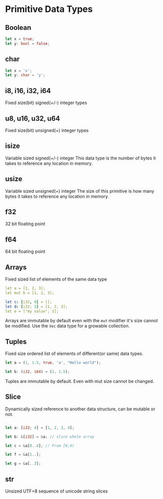 # Primitive Data Types

## Boolean

```rust
let x = true;
let y: bool = false;
```

## char

```rust
let x = 'x';
let y: char = 'y';
```

## i8, i16, i32, i64

Fixed size(bit) signed(+/-) integer types

## u8, u16, u32, u64

Fixed size(bit) unsigned(+) integer types

## isize

Variable sized signed(+/-) integer
This data type is the number of bytes it takes to reference any location in memory.

## usize

Variable sized unsigned(+) integer
The size of this primitive is how many bytes it takes to reference any location in memory.

## f32

32 bit floating point

## f64

64 bit floating point

## Arrays

Fixed sized list of elements of the same data type

```yaml
let a = [1, 2, 3];
let mut b = [1, 2, 3];

let c: [i32, 0] = [];
let d: [i32; 3] = [1, 2, 3];
let e = ["my value"; 3];
```

Arrays are immutable by default even with the `mut` modifier it's size cannot be modified. Use the `Vec` data type for a growable collection.

## Tuples

Fixed size ordered list of elements of different(or same) data types.

```rust
let a = (1, 1.5, true, 'a', "Hello world");

let b: (i32, i64) = (1, 1.5);
```

Tuples are immutable by default. Even with mut size cannot be changed.

## Slice

Dynamically sized reference to another data structure, can be mutable or not.

```rust

let a: [i32; 4] = [1, 2, 3, 4];

let b: &[i32] = &a; // slice whole array

let c = &a[0..4]; // From [0,4)

let f = &a[1..];

let g = &a[..3];
```

## str

Unsized UTF=8 sequence of unicode string slices
